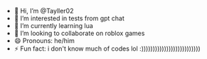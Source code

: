 - 👋 Hi, I’m @Tayller02
- 👀 I’m interested in tests from gpt chat
- 🌱 I’m currently learning lua
- 💞️ I’m looking to collaborate on roblox games
- 😄 Pronouns: he/him
- ⚡ Fun fact: i don't know much of codes lol
:))))))))))))))))))))))))))
